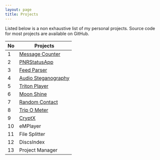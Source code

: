 ```yaml
---
layout: page
title: Projects
---
```

Listed below is a non exhaustive list of my personal projects. Source code for most projects are available on GitHub.

| No| Projects  |
|--|---|
| 1 | [Message Counter](https://github.com/midhunhk/message-counter)  |
| 2 | [PNRStatusApp](https://github.com/midhunhk/pnrstatusapp)  |
| 3 | [Feed Parser](https://github.com/midhunhk/feed-parser)  |
| 4 | [Audio Steganography](https://github.com/midhunhk/steganos)  |
| 5 | [Triton Player](https://github.com/midhunhk/triton-player)  |
| 6 | [Moon Shine](https://github.com/midhunhk/moon-shine)  |
| 7 | [Random Contact](https://github.com/midhunhk/random-contact)  |
| 8 | [Trip O Meter](https://github.com/midhunhk/trip-o-meter)  |
| 9 | [CryptX](https://github.com/midhunhk/cryptx-v5)  |
| 10 | eMPlayer |
| 11 | File Splitter  |
| 12 | DiscsIndex  |
| 13 | Project Manager  |
